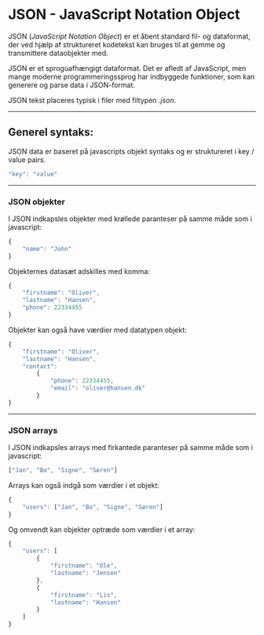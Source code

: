 # JSON - JavaScript Notation Object

JSON (*JavaScript Notation Object*) er et åbent standard fil- og dataformat, der ved hjælp af struktureret kodetekst kan bruges til at gemme og transmittere dataobjekter med. 

JSON er et sproguafhængigt dataformat. Det er afledt af JavaScript, men mange moderne programmeringssprog har indbyggede funktioner, som kan generere og parse data i JSON-format. 

JSON tekst placeres typisk i filer med filtypen *.json*.
___
## Generel syntaks:

JSON data er baseret på javascripts objekt syntaks og er struktureret i key / value pairs.

```js
"key": "value"
```
___
### JSON objekter
I JSON indkapsles objekter med krøllede paranteser på samme måde som i javascript:
```js
{
    "name": "John"
}
```
Objekternes datasæt adskilles med komma:
```js
{
    "firstname": "Oliver",
    "lastname": "Hansen",
    "phone": 22334455
}
```
Objekter kan også have værdier med datatypen objekt:
```js
{
    "firstname": "Oliver",
    "lastname": "Hansen",
    "contact": 
        {
            "phone": 22334455,
            "email": "oliver@hansen.dk"
        }
}
```
___
### JSON arrays
I JSON indkapsles arrays med firkantede  paranteser på samme måde som i javascript:
```js
["Jan", "Bo", "Signe", "Søren"]
```
Arrays kan også indgå som værdier i et objekt:
```js
{
    "users": ["Jan", "Bo", "Signe", "Søren"]
}
```
Og omvendt kan objekter optræde som værdier i et array:
```js
{
    "users": [
        {
            "firstname": "Ole",
            "lastname": "Jensen"  
        },
        {
            "firstname": "Lis",
            "lastname": "Hansen"  
        }
    ]
}
```
